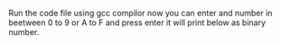 Run the code file using gcc compilor
now you can enter and number in beetween 0 to 9 or A to F and press enter it will print below as binary number.
